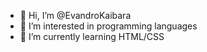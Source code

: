 - 👋 Hi, I’m @EvandroKaibara
- 👀 I’m interested in programming languages
- 🌱 I’m currently learning HTML/CSS

<!---
EvandroKaibara/EvandroKaibara is a ✨ special ✨ repository because its `README.md` (this file) appears on your GitHub profile.
You can click the Preview link to take a look at your changes.
--->
